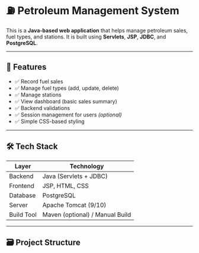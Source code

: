 # ⛽ Petroleum Management System

This is a **Java-based web application** that helps manage petroleum sales, fuel types, and stations. It is built using **Servlets**, **JSP**, **JDBC**, and **PostgreSQL**.

---

## 📌 Features

- ✅ Record fuel sales
- ✅ Manage fuel types (add, update, delete)
- ✅ Manage stations
- ✅ View dashboard (basic sales summary)
- ✅ Backend validations
- ✅ Session management for users *(optional)*
- ✅ Simple CSS-based styling

---

## 🛠️ Tech Stack

| Layer         | Technology                     |
|--------------|----------------------------------|
| Backend       | Java (Servlets + JDBC)          |
| Frontend      | JSP, HTML, CSS                  |
| Database      | PostgreSQL                      |
| Server        | Apache Tomcat (9/10)            |
| Build Tool    | Maven (optional) / Manual Build |

---

## 🗃️ Project Structure

